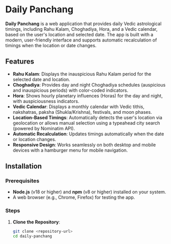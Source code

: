 # Daily Panchang

**Daily Panchang** is a web application that provides daily Vedic astrological timings, including Rahu Kalam, Choghadiya, Hora, and a Vedic calendar, based on the user's location and selected date. The app is built with a modern, user-friendly interface and supports automatic recalculation of timings when the location or date changes.

## Features

- **Rahu Kalam**: Displays the inauspicious Rahu Kalam period for the selected date and location.
- **Choghadiya**: Provides day and night Choghadiya schedules (auspicious and inauspicious periods) with color-coded indicators.
- **Hora**: Shows hourly planetary influences (Horas) for the day and night, with auspiciousness indicators.
- **Vedic Calendar**: Displays a monthly calendar with Vedic tithis, nakshatras, paksha (Shukla/Krishna), festivals, and moon phases.
- **Location-Based Timings**: Automatically detects the user's location via geolocation or allows manual selection using a typeahead city search (powered by Nominatim API).
- **Automatic Recalculation**: Updates timings automatically when the date or location changes.
- **Responsive Design**: Works seamlessly on both desktop and mobile devices with a hamburger menu for mobile navigation.

## Installation

### Prerequisites
- **Node.js** (v18 or higher) and **npm** (v8 or higher) installed on your system.
- A web browser (e.g., Chrome, Firefox) for testing the app.

### Steps
1. **Clone the Repository**:
   ```bash
   git clone <repository-url>
   cd daily-panchang